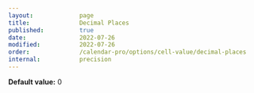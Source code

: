 ```yaml
---
layout:             page
title:              Decimal Places
published:          true
date:               2022-07-26
modified:           2022-07-26
order:              /calendar-pro/options/cell-value/decimal-places
internal:           precision
---
```

**Default value:** 0
